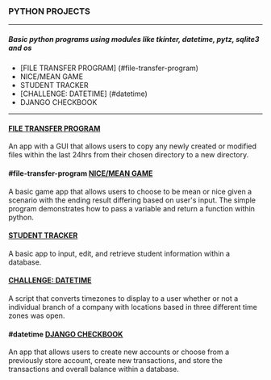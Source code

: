 ### PYTHON PROJECTS ###
---
##### Basic python programs using modules like tkinter, datetime, pytz, sqlite3 and os #####
  * [FILE TRANSFER PROGRAM] (#file-transfer-program)
  * NICE/MEAN GAME
  * STUDENT TRACKER
  * [CHALLENGE: DATETIME] (#datetime)
  * DJANGO CHECKBOOK
---

#### [FILE TRANSFER PROGRAM](https://github.com/esievaughn/Python-Projects/tree/main/FileTransfer) ####
An app with a GUI that allows users to copy any newly created or modified files within the last 24hrs from their chosen directory to a new directory.

#### #file-transfer-program [NICE/MEAN GAME](https://github.com/esievaughn/Python-Projects/tree/main/NiceMeanGame) ####
A basic game app that allows users to choose to be mean or nice given a scenario with the ending result differing based on user's input. The simple program demonstrates how to pass a variable and return a function within python.

#### [STUDENT TRACKER](https://github.com/esievaughn/Python-Projects/tree/main/Student-Tracker) ####
A basic app to input, edit, and retrieve student information within a database. 

####  [CHALLENGE: DATETIME](https://github.com/esievaughn/Python-Projects/blob/main/Python-Challenges/DateTimeChallenge.py) ####
A script that converts timezones to display to a user whether or not a individual branch of a company with locations based in three different time zones was open. 

#### #datetime [DJANGO CHECKBOOK](https://github.com/esievaughn/DjangoCheckbook) ####
An app that allows users to create new accounts or choose from a previously store account, create new transactions, and store the transactions and overall balance within a database. 
